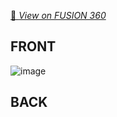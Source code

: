 [📐 *View on FUSION 360*](https://a360.co/3FjaXoa) 

<p align="center">

FRONT
-------------------

![image](https://github.com/Mala2/Bluetooth-Speaker/blob/main/STL-Files/Pics/Main%20pcb1.png?raw=true)


BACK
-------------------

